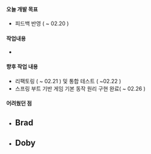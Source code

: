 #### 오늘 개발 목표

- 피드백 반영 ( ~ 02.20 )



#### 작업내용

- 



#### 향후 작업 내용

- 리팩토링 ( ~ 02.21 ) 및 통합 테스트 ( ~02.22 ) 
- 스프링 부트 기반 게임 기본 동작 원리 구현 완료( ~ 02.26 )



#### 어려웠던 점

- Brad
  - 
- Doby
  - 